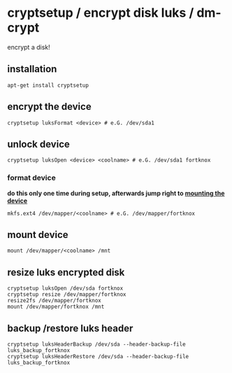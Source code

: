 # cryptsetup / encrypt disk luks / dm-crypt

encrypt a disk!

## installation

```
apt-get install cryptsetup
```

## encrypt the device

```
cryptsetup luksFormat <device> # e.G. /dev/sda1
```

## unlock device

```
cryptsetup luksOpen <device> <coolname> # e.G. /dev/sda1 fortknox
```

### format device

**do this only one time during setup, afterwards jump right to [mounting the device](#mount-device)**

```
mkfs.ext4 /dev/mapper/<coolname> # e.G. /dev/mapper/fortknox
```

## mount device

```
mount /dev/mapper/<coolname> /mnt
```

## resize luks encrypted disk

```
cryptsetup luksOpen /dev/sda fortknox
cryptsetup resize /dev/mapper/fortknox
resize2fs /dev/mapper/fortknox
mount /dev/mapper/fortknox /mnt
```

## backup /restore luks header

```
cryptsetup luksHeaderBackup /dev/sda --header-backup-file luks_backup_fortknox
cryptsetup luksHeaderRestore /dev/sda --header-backup-file luks_backup_fortknox
```

